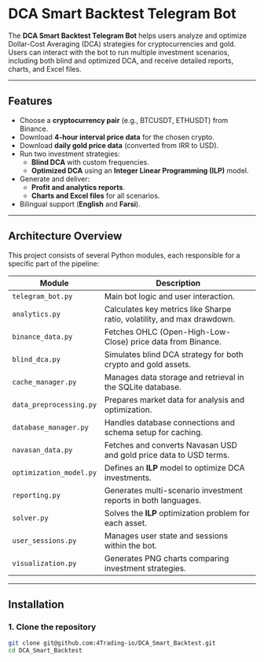# DCA Smart Backtest Telegram Bot

The **DCA Smart Backtest Telegram Bot** helps users analyze and optimize Dollar-Cost Averaging (DCA) strategies for cryptocurrencies and gold. Users can interact with the bot to run multiple investment scenarios, including both blind and optimized DCA, and receive detailed reports, charts, and Excel files.

---

## **Features**
- Choose a **cryptocurrency pair** (e.g., BTCUSDT, ETHUSDT) from Binance.
- Download **4-hour interval price data** for the chosen crypto.
- Download **daily gold price data** (converted from IRR to USD).
- Run two investment strategies:
  - **Blind DCA** with custom frequencies.
  - **Optimized DCA** using an **Integer Linear Programming (ILP)** model.
- Generate and deliver:
  - **Profit and analytics reports**.
  - **Charts and Excel files** for all scenarios.
- Bilingual support (**English** and **Farsi**).

---

## **Architecture Overview**

This project consists of several Python modules, each responsible for a specific part of the pipeline:

| Module                | Description                                                        |
|-----------------------|--------------------------------------------------------------------|
| `telegram_bot.py`     | Main bot logic and user interaction.                               |
| `analytics.py`        | Calculates key metrics like Sharpe ratio, volatility, and max drawdown. |
| `binance_data.py`     | Fetches OHLC (Open-High-Low-Close) price data from Binance.         |
| `blind_dca.py`        | Simulates blind DCA strategy for both crypto and gold assets.       |
| `cache_manager.py`    | Manages data storage and retrieval in the SQLite database.          |
| `data_preprocessing.py` | Prepares market data for analysis and optimization.               |
| `database_manager.py` | Handles database connections and schema setup for caching.          |
| `navasan_data.py`     | Fetches and converts Navasan USD and gold price data to USD terms.  |
| `optimization_model.py` | Defines an **ILP** model to optimize DCA investments.             |
| `reporting.py`        | Generates multi-scenario investment reports in both languages.      |
| `solver.py`           | Solves the **ILP** optimization problem for each asset.             |
| `user_sessions.py`    | Manages user state and sessions within the bot.                     |
| `visualization.py`    | Generates PNG charts comparing investment strategies.               |

---

## **Installation**

### 1. Clone the repository
```bash
git clone git@github.com:4Trading-io/DCA_Smart_Backtest.git
cd DCA_Smart_Backtest
